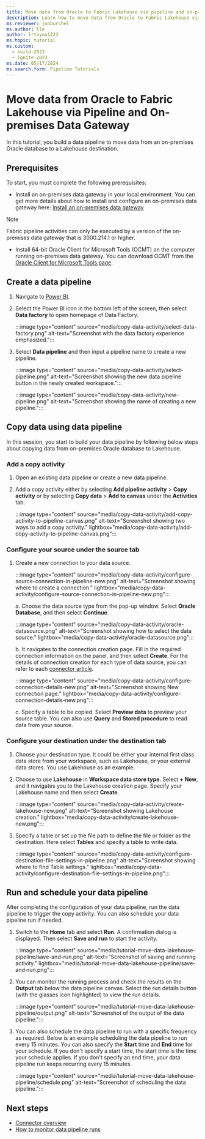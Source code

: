 ```yaml
---
title: Move data from Oracle to Fabric Lakehouse via pipeline and on-premises data gateway
description: Learn how to move data from Oracle to Fabric Lakehouse via pipeline and on-premises data gateway.
ms.reviewer: jonburchel
ms.author: lle
author: lrtoyou1223
ms.topic: tutorial
ms.custom:
  - build-2023
  - ignite-2023
ms.date: 05/17/2024
ms.search.form: Pipeline Tutorials
---
```


# Move data from Oracle to Fabric Lakehouse via Pipeline and On-premises Data Gateway

In this tutorial, you build a data pipeline to move data from an on-premises Oracle database to a Lakehouse destination.

## Prerequisites

To start, you must complete the following prerequisites:

- Install an on-premises data gateway in your local environment. You can get more details about how to install and configure an on-premises data gateway here: [Install an on-premises data gateway](/data-integration/gateway/service-gateway-install)

> [!NOTE] 
> Fabric pipeline activities can only be executed by a version of the on-premises data gateway that is 3000.214.1 or higher.

- Install 64-bit Oracle Client for Microsoft Tools (OCMT) on the computer running on-premises data gateway. You can download OCMT from the [Oracle Client for Microsoft Tools page](https://www.oracle.com/database/technologies/appdev/ocmt.html).

## Create a data pipeline

1. Navigate to [Power BI](https://app.powerbi.com/).
1. Select the Power BI icon in the bottom left of the screen, then select **Data factory** to open homepage of Data Factory.

   :::image type="content" source="media/copy-data-activity/select-data-factory.png" alt-text="Screenshot with the data factory experience emphasized.":::

1. Select **Data pipeline** and then input a pipeline name to create a new pipeline.

   :::image type="content" source="media/copy-data-activity/select-pipeline.png" alt-text="Screenshot showing the new data pipeline button in the newly created workspace.":::

   :::image type="content" source="media/copy-data-activity/new-pipeline.png" alt-text="Screenshot showing the name of creating a new pipeline.":::

## Copy data using data pipeline

In this session, you start to build your data pipeline by following below steps about copying data from on-premises Oracle database to Lakehouse.

### Add a copy activity

1. Open an existing data pipeline or create a new data pipeline.
1. Add a copy activity either by selecting **Add pipeline activity** > **Copy activity** or by selecting **Copy data** > **Add to canvas** under the **Activities** tab.

   :::image type="content" source="media/copy-data-activity/add-copy-activity-to-pipeline-canvas.png" alt-text="Screenshot showing two ways to add a copy activity." lightbox="media/copy-data-activity/add-copy-activity-to-pipeline-canvas.png":::

### Configure your source under the source tab

1. Create a new connection to your data source.

   :::image type="content" source="media/copy-data-activity/configure-source-connection-in-pipeline-new.png" alt-text="Screenshot showing where to create a connection." lightbox="media/copy-data-activity/configure-source-connection-in-pipeline-new.png":::

   a. Choose the data source type from the pop-up window. Select **Oracle Database**, and then select **Continue**.
   
   :::image type="content" source="media/copy-data-activity/oracle-datasource.png" alt-text="Screenshot showing how to select the data source." lightbox="media/copy-data-activity/oracle-datasource.png":::

   b. It navigates to the connection creation page. Fill in the required connection information on the panel, and then select **Create**. For the details of connection creation for each type of data source, you can refer to each [connector article](connector-overview.md#supported-data-stores-in-data-pipeline).
   
      :::image type="content" source="media/copy-data-activity/configure-connection-details-new.png" alt-text="Screenshot showing New connection page." lightbox="media/copy-data-activity/configure-connection-details-new.png":::

    c. Specify a table to be copied. Select **Preview data** to preview your source table. You can also use **Query** and **Stored procedure** to read data from your source.

### Configure your destination under the destination tab

1. Choose your destination type. It could be either your internal first class data store from your workspace, such as Lakehouse, or your external data stores. You use Lakehouse as an example.

1. Choose to use **Lakehouse** in **Workspace data store type**. Select **+ New**, and it navigates you to the Lakehouse creation page. Specify your Lakehouse name and then select **Create**.
   
    :::image type="content" source="media/copy-data-activity/create-lakehouse-new.png" alt-text="Screenshot showing Lakehouse creation." lightbox="media/copy-data-activity/create-lakehouse-new.png":::

1. Specify a table or set up the file path to define the file or folder as the destination. Here select **Tables** and specify a table to write data.

   :::image type="content" source="media/copy-data-activity/configure-destination-file-settings-in-pipeline.png" alt-text="Screenshot showing where to find Table settings." lightbox="media/copy-data-activity/configure-destination-file-settings-in-pipeline.png":::

## Run and schedule your data pipeline

After completing the configuration of your data pipeline, run the data pipeline to trigger the copy activity. You can also schedule your data pipeline run if needed.

1. Switch to the **Home** tab and select **Run**. A confirmation dialog is displayed. Then select **Save and run** to start the activity.

    :::image type="content" source="media/tutorial-move-data-lakehouse-pipeline/save-and-run.png" alt-text="Screenshot of saving and running activity." lightbox="media/tutorial-move-data-lakehouse-pipeline/save-and-run.png":::

1. You can monitor the running process and check the results on the **Output** tab below the data pipeline canvas. Select the run details button (with the glasses icon highlighted) to view the run details.

    :::image type="content" source="media/tutorial-move-data-lakehouse-pipeline/output.png" alt-text="Screenshot of the output of the data pipeline.":::


1. You can also schedule the data pipeline to run with a specific frequency as required. Below is an example scheduling the data pipeline to run every 15 minutes. You can also specify the **Start** time and **End** time for your schedule. If you don't specify a start time, the start time is the time your schedule applies. If you don't specify an end time, your data pipeline run keeps recurring every 15 minutes.

    :::image type="content" source="media/tutorial-move-data-lakehouse-pipeline/schedule.png" alt-text="Screenshot of scheduling the data pipeline.":::

## Next steps

- [Connector overview](connector-overview.md)
- [How to monitor data pipeline runs](monitor-pipeline-runs.md)